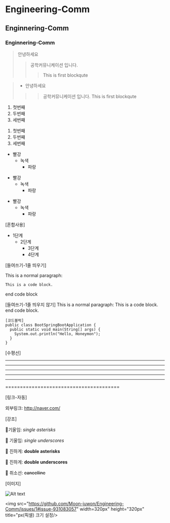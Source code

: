 # Engineering-Comm
## Enginnering-Comm
### Enginnering-Comm

> 안녕하세요
>> 공학커뮤니케이션 입니다.
>>> This is first blockqute


>+ 안녕하세요
>>> 공학커뮤니케이션 입니다.
>>> This is first blockqute

1. 첫번째
2. 두번째
3. 세번째

1) 첫번째
2) 두번째
3) 세번째

* 빨강
   * 녹색
     * 파랑

- 빨강
   - 녹색
     - 파랑

+ 빨강
    + 녹색
       + 파랑

[혼합사용]
* 1단계
  - 2단계
    + 3단계
     + 4단계

[들여쓰기-1줄 띄우기]

This is a normal paragraph:

    This is a code block.
 
end code block

[들여쓰기-1줄 띄우지 않기]
This is a normal paragraph:
    This is a code block.
end code block.

```
[코드블럭]
public class BootSpringBootApplication {
  public static void main(String[] args) {
    System.out.println("Hello, Honeymon");
  }
}
```

[수평선]

* * *
***
*****
- - -
---------------------------------------

=======================================

[링크-자동]

외부링크: <http://naver.com/>

[강조]

기울임: *single asterisks*

 기울임: _single underscores_

 진하게: **double asterisks**

 진하게: __double underscores__

 취소선: ~~cancelline~~

[이미지]

![Alt text](https://github.com/Moon-juwon/Engineering-Comm/issues/1#issue-931083057)

<img src="https://github.com/Moon-juwon/Engineering-Comm/issues/1#issue-931083057" width=320px" height="320px" title="px(픽셀) 크기 설정/><br/>
